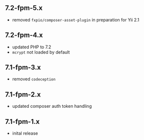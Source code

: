 7.2-fpm-5.x
-----------

- removed `fxpio/composer-asset-plugin` in preparation for Yii 2.1


7.2-fpm-4.x
-----------

- updated PHP to 7.2
- `mcrypt` not loaded by default


7.1-fpm-3.x
-----------

- removed `codeception`

7.1-fpm-2.x
-----------

- updated composer auth token handling

7.1-fpm-1.x
-----------

- inital release